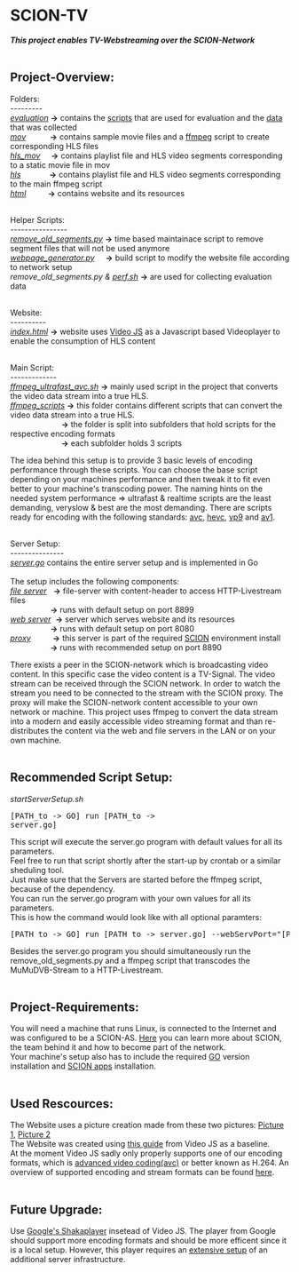 # SCION-TV</br>
***This project enables TV-Webstreaming over the SCION-Network***</br>
</br>

## Project-Overview:</br>

Folders:</br>
---------</br>
<i>[evaluation](evaluation) </i>  <strong>-></strong>  contains the [scripts](evaluation/scripts) that are used for evaluation and the [data](evaluation/data) that was collected</br>
<i>[mov](mov) &nbsp; &nbsp; &nbsp; &nbsp; &nbsp;  </i>  <strong>-></strong>  contains sample movie files and a [ffmpeg](https://ffmpeg.org/ffmpeg-formats.html#hls-2) script to create corresponding HLS files         </br> 
<i>[hls_mov](hls_mov) &nbsp;&nbsp;&nbsp; </i>  <strong>-></strong>  contains playlist file and HLS video segments corresponding to a static movie file in mov </br>
<i>[hls](hls) &nbsp;&nbsp;  &nbsp; &nbsp; &nbsp; &nbsp;&nbsp;  </i>  <strong>-></strong>  contains playlist file and HLS video segments corresponding to the main ffmpeg script     </br>
<i>[html](html) &nbsp;&nbsp; &nbsp;&nbsp; &nbsp;&nbsp;  </i>  <strong>-></strong>  contains website and its resources</br></br>


Helper Scripts:</br>
----------------</br>
<i>[remove_old_segments.py](remove_old_segments.py)   </i>  <strong>-></strong> time based maintainace script to remove segment files that will not be used anymore </br>
<i>[webpage_generator.py](webpage_generator.py) &nbsp; &nbsp;   </i>  <strong>-></strong> build script to modify the website file according to network setup </br>
<i>remove_old_segments.py & [perf.sh](evaluation/perf.sh)</i>  <strong>-></strong> are used for collecting evaluation data</br></br>


Website:</br>
----------</br>
<i>[index.html](html/index.html)</i>  <strong>-></strong>  website uses [Video JS](https://videojs.com/) as a Javascript based Videoplayer to enable the consumption of HLS content </br></br>


Main Script:</br>
-------------</br>
<i>[ffmpeg_ultrafast_avc.sh](ffmpeg_scripts/avc/ffmpeg_ultrafast_avc.sh)</i>  <strong>-></strong>  mainly used script in the project that converts the video data stream into a true HLS. </br>
<i>[ffmpeg_scripts](ffmpeg_scripts)</i>  <strong>-></strong>  this folder contains different scripts that can convert the video data stream into a true HLS. </br>
<i>  &nbsp;  &nbsp;  &nbsp;  &ensp;  &nbsp;  &nbsp;  &ensp;  &ensp;  &nbsp;  &nbsp;&nbsp;</i>  <strong>-></strong> the folder is split into subfolders that hold scripts for the respective encoding formats </br>
<i>  &nbsp;  &nbsp;  &nbsp;  &ensp;  &nbsp;  &nbsp;  &ensp;  &ensp;  &nbsp;  &nbsp;&nbsp;</i>  <strong>-></strong> each subfolder holds 3 scripts </br>

The idea behind this setup is to provide 3 basic levels of encoding performance through these scripts. You can choose the base script depending on your machines performance and then tweak it to fit even better to your machine's transcoding power. The naming hints on the needed system performance => ultrafast & realtime scripts are the least demanding, veryslow & best are the most demanding. There are scripts ready for encoding with the following standards: [avc](ffmpeg_scripts/avc), [hevc](ffmpeg_scripts/hecv), [vp9](ffmpeg_scripts/vp9) and [av1](ffmpeg_scripts/av1). </br></br>


Server Setup:</br>
---------------</br>
<i>[server.go](server.go)</i> contains the entire server setup and is implemented in Go </br></br>
The setup includes the following components:</br>
<i>[file server](https://github.com/Nils-Treuheit/SCION-TV/blob/0b8c8f0ffc8613eb76f95da0c6d5a88a987b188d/file_server.go) &nbsp;</i>  <strong>-></strong> file-server with content-header to access HTTP-Livestream files</br>
<i>  &nbsp;  &nbsp;  &nbsp;  &ensp;  &nbsp;  &nbsp;  &ensp;  &ensp;</i>  <strong>-></strong> runs with default setup on port 8899 </br>
<i>[web server](https://github.com/Nils-Treuheit/SCION-TV/blob/0b8c8f0ffc8613eb76f95da0c6d5a88a987b188d/web_server.go)&nbsp; </i>  <strong>-></strong> server which serves website and its resources </br>
<i>  &nbsp;  &nbsp;  &nbsp;  &ensp;  &nbsp;  &nbsp;  &ensp;  &ensp;</i>  <strong>-></strong> runs with default setup on port 8080                    
<i>[proxy](https://github.com/netsec-ethz/scion-apps/tree/master/_examples/shttp/proxy) &nbsp; &nbsp; &nbsp; &nbsp;&nbsp;</i>  <strong>-></strong>  this server is part of the required [SCION](https://scion-architecture.net) environment install</br>
<i>  &nbsp;  &nbsp;  &nbsp;  &ensp;  &nbsp;  &nbsp;  &ensp;  &ensp;</i>  <strong>-></strong> runs with recommended setup on port 8890 </br>

There exists a peer in the SCION-network which is broadcasting video content. In this specific case the video content is a TV-Signal. The video stream can be received through the SCION network. In order to watch the stream you need to be connected to the stream with the SCION proxy. The proxy will make the SCION-network content accessible to your own network or machine. This project uses ffmpeg to convert the data stream into a modern and easily accessible video streaming format and than re-distributes the content via the web and file servers in the LAN or on your own machine.  
</br>


## Recommended Script Setup:</br>
<i>startServerSetup.sh </i><pre>\[PATH_to -> GO\] run \[PATH_to -> server.go\]</pre>
This script will execute the server.go program with default values for all its parameters.</br>
Feel free to run that script shortly after the start-up by crontab or a similar sheduling tool.</br>
Just make sure that the Servers are started before the ffmpeg script, because of the dependency.</br>
You can run the server.go program with your own values for all its parameters.</br>
This is how the command would look like with all optional paramters:
<pre>[PATH_to -> GO] run [PATH_to -> server.go] --webServPort="[PORT of Webpage]" --webDir="[Directory of HTML-File]" --fileServPort="[PORT of File Server]" --fileDir="[Directory of HLS content]" --remote="[SCION-IP of Broadcast]" --local="[0.0.0.0:8890 or Device_LAN-IP:8890]"</pre>
Besides the server.go program you should simultaneously run the remove_old_segments.py and a ffmpeg script that transcodes the MuMuDVB-Stream to a HTTP-Livestream.  
</br>

## Project-Requirements:</br>
You will need a machine that runs Linux, is connected to the Internet and was configured to be a SCION-AS. [Here](https://www.scionlab.org/) you can learn more about SCION, the team behind it and how to become part of the network.</br>
Your machine's setup also has to include the required [GO](https://golang.org/dl/#go1.16) version installation and [SCION apps](https://github.com/netsec-ethz/scion-apps) installation.</br>
</br>

## Used Rescources:</br>
The Website uses a picture creation made from these two pictures: [Picture 1](https://www.theatlantic.com/science/archive/2021/03/black-hole-cygnus-suprise/618049/), [Picture 2](https://www.flaticon.com/de/kostenloses-icon/wiedergabetaste_375?term=play%20taste&page=1&position=2&page=1&position=2&related_id=375&origin=tag)</br>
The Website was created using [this guide](https://videojs.com/getting-started/) from Video JS as a baseline.</br>
At the moment Video JS sadly only properly supports one of our encoding formats, which is [advanced video coding(avc)](https://en.wikipedia.org/wiki/Advanced_Video_Coding) or better known as H.264. An overview of supported encoding and stream formats can be found [here](https://github.com/videojs/http-streaming/blob/main/docs/supported-features.md).</br></br>

## Future Upgrade:</br>
Use [Google's Shakaplayer](https://opensource.google/projects/shaka-player) insetead of Video JS. The player from Google should support more encoding formats and should be more efficent since it is a local setup. However, this player requires an [extensive setup](https://shaka-player-demo.appspot.com/docs/api/tutorial-welcome.html) of an additional server infrastructure.    
